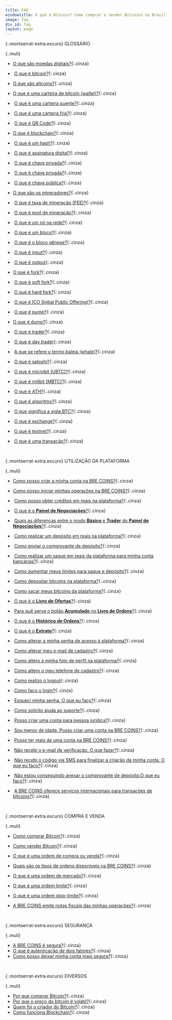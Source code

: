 ```yaml
---
title: FAQ
windowtitle: O que é Bitcoin? Como comprar e vender Bitcoins no Brasil?
image: faq
div_id: faq
layout: page
---
```


{:.montserrat-extra.escuro}
GLOSSÁRIO

{:.muli}

*  [O que são moedas digitais?](/faq/o-que-sao-moedas-digitais.html "O que são moedas digitais?"){:.cinza}
*  [O que é bitcoin?](/faq/o-que-e-bitcoin.html "O que é Bitcoin?"){:.cinza}
*  [O que são altcoins?](/faq/o-que-sao-altcoins.html "O que são Altcoins?"){:.cinza}
*  [O que é uma carteira de bitcoin (wallet)?](/faq/o-que-e-uma-carteira-de-bitcoin.html "O que é uma carteira de bitcoin (wallet)?"){:.cinza}
*  [O que é uma carteira quente?](/faq/o-que-e-uma-carteira-quente.html "O que é uma carteira quente?"){:.cinza}
*  [O que é uma carteira fria?](/faq/o-que-e-uma-carteira-fria.html "O que é uma carteira fria?"){:.cinza}
*  [O que é QR Code?](/faq/o-que-e-qr-code.html "O que é QR Code?"){:.cinza}
*  [O que é blockchain?](/faq/o-que-e-blockchain.html "O que é Blockchain?"){:.cinza}
*  [O que é um hash?](/faq/o-que-e-um-hash.html "O que é um hash?"){:.cinza}
*  [O que é assinatura digital?](/faq/o-que-e-assinatura-digital "O que é assinatura digital?"){:.cinza}
*  [O que é chave privada?](/faq/o-que-e-chave-privada.html "O que é chave privada?"){:.cinza}
*  [O que é chave privada?](/faq/o-que-e-chave-privada.html "O que é chave privada?"){:.cinza} 
*  [O que é chave pública?](/faq/o-que-e-chave-publica.html "O que é chave pública?"){:.cinza}
*  [O que são os mineradores?](/faq/o-que-sao-os-mineradores.html "O que são os mineradores?"){:.cinza}
*  [O que é taxa de mineração (FEE)?](/faq/o-que-e-taxa-de-mineracao.html "O que é taxa de mineração?"){:.cinza}
*  [O que é pool de mineração?](/faq/o-que-e-pool-de-mineracao.html "O que é um pool de mineração?"){:.cinza}
*  [O que é um nó na rede?](/faq/o-que-e-um-no-na-rede.html "O que é um nó na rede?"){:.cinza}
*  [O que é um bloco?](/faq/o-que-e-um-bloco.html "O que é um bloco?"){:.cinza}
*  [O que é o bloco gênese?](/faq/o-que-e-o-bloco-genese.html "O que é o bloco gênese?"){:.cinza}
*  [O que é input?](/faq/o-que-e-input.html "O que é input?"){:.cinza}
*  [O que é output](/faq/o-que-e-output.html "O que é output?"){:.cinza}
*  [O que é fork?](/faq/o-que-e-fork.html "O que é fork?"){:.cinza}
*  [O que é soft fork?](/faq/o-que-e-soft-fork.html "O que é soft fork?"){:.cinza}
*  [O que é hard fork?](/faq/o-que-e-hard-fork.html "O que é hard fork?"){:.cinza}
*  [O que é ICO (Initial Public Offering)?](/faq/o-que-e-ico.html "O que é ICO (Initial Public Offering)?"){:.cinza}
*  [O que é pump?](/faq/o-que-e-pump.html "O que é pump?"){:.cinza}
*  [O que é dump?](/faq/o-que-e-dump.html "O que é dump?"){:.cinza}
*  [O que é trader?](/faq/o-que-e-trader.html "O que é trader?"){:.cinza}
*  [O que é day trader](/faq/o-que-e-day-trader.html " O que é day trader?"){:.cinza}
*  [A que se refere o termo baleia (whale)?](/faq/a-que-se-refere-o-termo-baleia.html "A que se refere o termo baleia (whale)?"){:.cinza}
*  [O que é satoshi?](/faq/o-que-e-satoshi.html "O que é satoshi?"){:.cinza}
*  [O que é microbit (UBTC)?](/faq/o-que-e-microbit.html "O que é microbit (UBTC)?"){:.cinza}
*  [O que é milibit (MBTC)?](/faq/o-que-e-milibit.html "O que é milibit (MBTC)?"){:.cinza}
*  [O que é ATH?](/faq/o-que-e-ath.html "O que é ATH?"){:.cinza}
*  [O que é algoritmo?](/faq/o-que-e-algoritmo.html "O que é algoritmo?"){:.cinza}
*  [O que significa a sigla BTC?](/faq/o-que-e-btc.html "O que significa a sigla BTC?"){:.cinza}
*  [O que é exchange?](/faq/o-que-e-exchange.html "O que é exchange?"){:.cinza}
*  [O que é testnet?](/faq/o-que-e-testnet.html "O que é testnet?"){:.cinza}
*  [O que é uma transação?](/faq/o-que-e-uma-transacao.html "O que é uma transação?"){:.cinza}





   
   &nbsp;
   
{:.montserrat-extra.escuro}
UTILIZAÇÃO DA PLATAFORMA

{:.muli}
*  [Como posso criar a minha conta na BRE COINS?](/faq/como-posso-criar-a-minha-conta-na-bre-coins.html "Como posso criar a minha conta na BRE COINS?"){:.cinza}
*  [Como posso iniciar minhas operações na BRE COINS?](/faq/como-posso-iniciair-minhas-operacoes-na-bre-coins.html "Como posso iniciar minhas operações na BRE COINS?"){:.cinza}
*  [Como posso obter créditos em reais na plataforma?](/faq/como-posso-obter-creditos-em-reais.html "Como posso obter créditos em reais na plataforma?"){:.cinza}
*  [O que é o **Painel de Negociações**?](/faq/o-que-e-o-painel-de-negociacoes.html "O que é o Painel de Negociações?"){:.cinza}
*  [Quais as diferenças entre o modo **Básico** e **Trader** do **Painel de Negociações**?](/faq/diferencas-entre-modo-basico-e-trader.html "Quais as diferenças entre o modo Básico e Trader do Painel de Negociações?"){:.cinza}
*  [Como realizar um depósito em reais na plataforma?](/faq/como-realizar-um-deposito-em-reais.html "Como realizar um depósito em reais na plataforma?"){:.cinza}
*  [Como enviar o comprovante de depósito?](/faq/como-enviar-o-comprovante-de-deposito.html "Como enviar o comprovante de depósito?"){:.cinza}
*  [Como realizar um saque em reais da plataforma para minha conta bancárias?](/faq/como-realizar-um-saque-para-minha-conta-bancaria.html "Como realizar um saque em reais da plataforma para minha conta bancária?"){:.cinza}
*  [Como aumentar meus limites para saque e depósito?](/faq/como-aumentar-meus-limites-para-saque-e-deposito.html "Como aumentar meeus limites para saque e depósito?"){:.cinza}
*  [Como depositar bitcoins na plataforma?](/faq/como-depositar-bitcoins-na-plataforma.html "Como depositar bitcoins na plataforma?"){:.cinza}
*  [Como sacar meus bitcoins da plataforma?](/faq/como-sacar-meus-bitcoins-da-plataforma.html "Como sacar meus bitcoins da plataforma?"){:.cinza}
*  [O que é o **Livro de Ofertas**?](/faq/o-que-e-o-livro-de-ofertas.html "O que é o Livro de Ofertas?"){:.cinza}
*  [Para quê serve o botão **Acumulado** no **Livro de Ordens**?](/faq/para-que-serve-o-botao-acumulado.html "Para quê serve o botão Acumulado no Licro de Ordens?"){:.cinza}
*  [O que é o **Histórico de Ordens**?](/faq/o-que-e-o-historico-de-ordens.html "O que é o Histórico de Ordens?"){:.cinza}
*  [O que é o **Extrato**?](/faq/o-que-e-o-extrato.html "O que é o Extrato?"){:.cinza}
*  [Como alterar a minha senha de acesso à plataforma?](/faq/como-alterar-a-minha-senha-de-acesso.html "Como alterar a minha senha de acesso à plataforma?"){:.cinza}
*  [Como alterar meu e-mail de cadastro?](/faq/como-alterar-meu-email-de-cadastro.html "Como alterar meu e-mail de cadastro?"){:.cinza}
*  [Como altero a minha foto de perfil na plataforma?](/faq/como-altero-a-minha-foto-de-perfil.html "Como altero a minha foto de perfil na plataforma?"){:.cinza}
*  [Como altero o meu telefone de cadastro?](/faq/como-altero-meu-telefone-de-cadastro.html "Como altero o meu telefone de cadastro?"){:.cinza}
*  [Como realizo o logout](/faq/como-realizar-o-logout.html "Como realizo o logout?"){:.cinza}
*  [Como faço o login?](/faq/como-faco-o-login.html "Como faço o login?"){:.cinza}
*  [Esqueci minha senha. O que eu faço?](/faq/esqueci-minha-senha.html "Esqueci minha senha. O que eu faço?"){:.cinza}
*  [Como solicito ajuda ao suporte?](/faq/como-solicito-ajuda-ao-suporte.html "Como solicito ajuda ao suporte?"){:.cinza}
*  [Posso criar uma conta para pessoa jurídica?](/faq/posso-criar-uma-conta-para-pessoa-juridica.html "Posso criar uma conta para pessoa jurídica?"){:.cinza}
*  [Sou menor de idade. Posso criar uma conta na BRE COINS?](/faq/sou-menor-de-idade.html "Sou menor de idade. Posso criar uma conta na BRE COINS?"){:.cinza}
*  [Posso ter mais de uma conta na BRE COINS?](/faq/posso-ter-mais-de-uma-conta.html "Posso ter mais de uma conta na BRE COINS?"){:.cinza}
*  [Não recebi o e-mail de verificação. O que fazer?](/faq/nao-recebi-o-email-de-verificacao.html "Não recebi o e-mail de verificação. O que eu faço?"){:.cinza}
*  [Não recebi o código via SMS para finalizar a criação da minha conta. O que eu faço?](/faq/nao-recebi-o-codigo-via-sms.html "Não recebi o código via SMS para a finalizar a criação da minha conta. O que eu faço?"){:.cinza}
*  [Não estou conseguindo anexar o comprovante de depósito.O que eu faço?](/faq/nao-estou-conseguindo-anexar-o-comprovante.html "Não estou conseguindo anexar o comprovante de depósito. O que eu faço?"){:.cinza}
*  [A BRE COINS oferece serviços internacionais para transações de bitcoins?](/faq/a-bre-coins-oferece-servicos-internacionais-para-transacoes-de-bitcoins.html "A BRE COINS oferece serviços internacionais para transações de bitcoins?"){:.cinza}






   &nbsp;
   
{:.montserrat-extra.escuro}
COMPRA E VENDA

{:.muli}
*  [Como comprar Bitcoin?](/faq/como-comprar-bitcoin.html "Como Comprar Bitcoin?"){:.cinza}
*  [Como vender Bitcoin?](/faq/como-vender-bitcoin.html "Como Vender Bitcoin?"){:.cinza}
*  [O que é uma ordem de compra ou venda?](/faq/o-que-e-uma-ordem.html "O que é uma ordem de compra ou venda?"){:.cinza}
*  [Quais são os tipos de ordens disponíveis na BRE COINS?](/faq/tipos-de-ordens-disponiveis-na-bre-coins.html "Quais são os tipos de ordens disponíveis na BRE COINS?"){:.cinza}
*  [O que é uma ordem de mercado?](/faq/o-que-e-uma-ordem-de-mercado.html "O que é uma ordem de mercado?"){:.cinza}
*  [O que é uma ordem limite?](/faq/o-que-e-uma-ordem-limite.html "O que é uma ordem limite?"){:.cinza}
*  [O que é uma ordem stop-limite?](/faq/o-que-e-uma-ordem-stop-limite.html "O que é uma ordem stop-limite?"){:.cinza}
*  [A BRE COINS emite notas fiscais das minhas operações?](/faq/a-bre-coins-emite-notas-fiscais.html "A BRE COINS emite notas fiscais das minhas operações?"){:.cinza}






   &nbsp;
   
{:.montserrat-extra.escuro}
SEGURANÇA

{:.muli}
*   [A BRE COINS é segura?](/faq/a-bre-coins-e-segura.html "A BRE COINS é segura?"){:.cinza}
*   [O que é autenticação de dois fatores?](/faq/o-que-e-autenticacao-de-dois-fatores.html "O que é autenticação de dois fatores?"){:.cinza}
*   [Como posso deixar minha conta mais segura?](/faq/como-posso-deixar-minha-conta-mais-segura.html "Como posso deixar minha conta mais segura?"){:.cinza}

   
   &nbsp;
   
{:.montserrat-extra.escuro}
DIVERSOS

{:.muli}
*   [Por que comprar Bitcoin?](/faq/porque-comprar-bitcoin.html "Por que comprar Bitcoin?"){:.cinza}
*   [Por que o preço do bitcoin é volátil?](/faq/porque-o-preco-do-bitcoin-e-volatil.html "Por que o preço do bitcoin é volátil?"){:.cinza}
*   [Quem foi o criador do Bitcoin?](/faq/quem-foi-o-criador-do-bitcoin.html "Quem foi o criador do Bitcoin?"){:.cinza}
*   [Como funciona Blockchain?](/faq/como-funciona-o-blockchain.html "Como funciona Blockchain?"){:.cinza}

